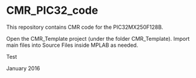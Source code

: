# CMR_PIC32_code
This repository contains CMR code for the PIC32MX250F128B.

Open the CMR_Template project (under the folder CMR_Template). 
Import main files into Source Files inside MPLAB as needed.

Test

January 2016
